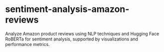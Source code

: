 # sentiment-analysis-amazon-reviews
Analyze Amazon product reviews using NLP techniques and Hugging Face RoBERTa for sentiment analysis, supported by visualizations and performance metrics.
